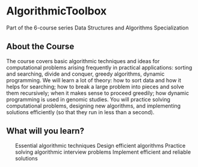 # AlgorithmicToolbox
Part of the 6-course series Data Structures and Algorithms Specialization

## About the Course
The course covers basic algorithmic techniques and ideas for computational problems arising frequently in practical applications: sorting and searching, divide and conquer, greedy algorithms, dynamic programming. We will learn a lot of theory: how to sort data and how it helps for searching; how to break a large problem into pieces and solve them recursively; when it makes sense to proceed greedily; how dynamic programming is used in genomic studies. You will practice solving computational problems, designing new algorithms, and implementing solutions efficiently (so that they run in less than a second).

## What will you learn?
<ul>
Essential algorithmic techniques
Design efficient algorithms
Practice solving algorithmic interview problems
Implement efficient and reliable solutions
</ul>
